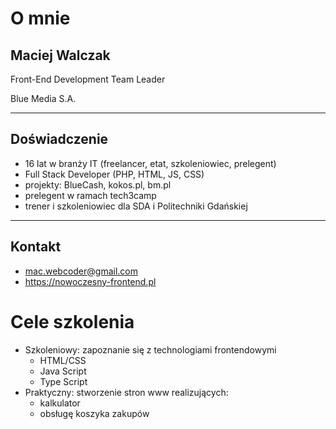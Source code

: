# O mnie

## Maciej Walczak

Front-End Development Team Leader

Blue Media S.A.

---
## Doświadczenie
* 16 lat w branży IT (freelancer, etat, szkoleniowiec, prelegent)
* Full Stack Developer (PHP, HTML, JS, CSS)
* projekty: BlueCash, kokos.pl, bm.pl
* prelegent w ramach tech3camp
* trener i szkoleniowiec dla SDA i Politechniki Gdańskiej

---
## Kontakt
* mac.webcoder@gmail.com
* https://nowoczesny-frontend.pl


# Cele szkolenia
* Szkoleniowy: zapoznanie się z technologiami frontendowymi
  * HTML/CSS
  * Java Script
  * Type Script
* Praktyczny: stworzenie stron www realizujących:
  * kalkulator
  * obsługę koszyka zakupów
